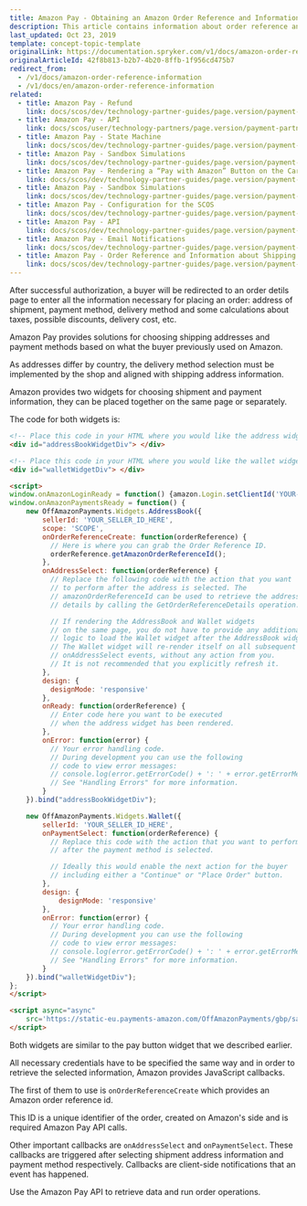 ```yaml
---
title: Amazon Pay - Obtaining an Amazon Order Reference and Information About Shipping Addresses
description: This article contains information about order reference and shipping address in Spryker Commerce OS.
last_updated: Oct 23, 2019
template: concept-topic-template
originalLink: https://documentation.spryker.com/v1/docs/amazon-order-reference-information
originalArticleId: 42f8b813-b2b7-4b20-8ffb-1f956cd475b7
redirect_from:
  - /v1/docs/amazon-order-reference-information
  - /v1/docs/en/amazon-order-reference-information
related:
  - title: Amazon Pay - Refund
    link: docs/scos/dev/technology-partner-guides/page.version/payment-partners/amazon-pay/legacy-demoshop-integration/amazon-pay-refund.html
  - title: Amazon Pay - API
    link: docs/scos/user/technology-partners/page.version/payment-partners/amazon-pay/scos-integration/amazon-pay-api.html
  - title: Amazon Pay - State Machine
    link: docs/scos/dev/technology-partner-guides/page.version/payment-partners/amazon-pay/scos-integration/amazon-pay-state-machine.html
  - title: Amazon Pay - Sandbox Simulations
    link: docs/scos/dev/technology-partner-guides/page.version/payment-partners/amazon-pay/legacy-demoshop-integration/amazon-pay-sandbox-simulations.html
  - title: Amazon Pay - Rendering a “Pay with Amazon” Button on the Cart Page
    link: docs/scos/dev/technology-partner-guides/page.version/payment-partners/amazon-pay/legacy-demoshop-integration/amazon-pay-rendering-a-pay-with-amazon-button-on-the-cart-page.html
  - title: Amazon Pay - Sandbox Simulations
    link: docs/scos/dev/technology-partner-guides/page.version/payment-partners/amazon-pay/scos-integration/amazon-pay-sandbox-simulations.html
  - title: Amazon Pay - Configuration for the SCOS
    link: docs/scos/dev/technology-partner-guides/page.version/payment-partners/amazon-pay/scos-integration/amazon-pay-configuration-for-the-scos.html
  - title: Amazon Pay - API
    link: docs/scos/dev/technology-partner-guides/page.version/payment-partners/amazon-pay/legacy-demoshop-integration/amazon-pay-api.html
  - title: Amazon Pay - Email Notifications
    link: docs/scos/dev/technology-partner-guides/page.version/payment-partners/amazon-pay/legacy-demoshop-integration/amazon-pay-email-notifications.html
  - title: Amazon Pay - Order Reference and Information about Shipping Addresses
    link: docs/scos/dev/technology-partner-guides/page.version/payment-partners/amazon-pay/legacy-demoshop-integration/amazon-pay-order-reference-and-information-about-shipping-addresses.html
---
```


After successful authorization, a buyer will be redirected to an order detils page to enter all the information necessary for placing an order: address of shipment, payment method, delivery method and some calculations about taxes, possible discounts, delivery cost, etc.

Amazon Pay provides solutions for choosing shipping addresses and payment methods based on what the buyer previously used on Amazon.

As addresses differ by country, the delivery method selection must be implemented by the shop and aligned with shipping address information.

Amazon provides two widgets for choosing shipment and payment information, they can be placed together on the same page or separately.

The code for both widgets is:
```html
<!-- Place this code in your HTML where you would like the address widget to appear. -->
<div id="addressBookWidgetDiv"> </div>

<!-- Place this code in your HTML where you would like the wallet widget to appear. -->
<div id="walletWidgetDiv"> </div>

<script>
window.onAmazonLoginReady = function() {amazon.Login.setClientId('YOUR-CLIENT-ID'); };
window.onAmazonPaymentsReady = function() {
	new OffAmazonPayments.Widgets.AddressBook({
		sellerId: 'YOUR_SELLER_ID_HERE',
		scope: 'SCOPE',
		onOrderReferenceCreate: function(orderReference) {
		  // Here is where you can grab the Order Reference ID.
		  orderReference.getAmazonOrderReferenceId();
		},
		onAddressSelect: function(orderReference) {
		  // Replace the following code with the action that you want
		  // to perform after the address is selected. The
		  // amazonOrderReferenceId can be used to retrieve the address
		  // details by calling the GetOrderReferenceDetails operation.

		  // If rendering the AddressBook and Wallet widgets
		  // on the same page, you do not have to provide any additional
		  // logic to load the Wallet widget after the AddressBook widget.
		  // The Wallet widget will re-render itself on all subsequent
		  // onAddressSelect events, without any action from you.
		  // It is not recommended that you explicitly refresh it.
		},
		design: {
		  designMode: 'responsive'
		},
		onReady: function(orderReference) {
		  // Enter code here you want to be executed
		  // when the address widget has been rendered.
		},
		onError: function(error) {
		  // Your error handling code.
		  // During development you can use the following
		  // code to view error messages:
		  // console.log(error.getErrorCode() + ': ' + error.getErrorMessage());
		  // See "Handling Errors" for more information.
		}
	}).bind("addressBookWidgetDiv");

	new OffAmazonPayments.Widgets.Wallet({
		sellerId: 'YOUR_SELLER_ID_HERE',
		onPaymentSelect: function(orderReference) {
		  // Replace this code with the action that you want to perform
		  // after the payment method is selected.

		  // Ideally this would enable the next action for the buyer
		  // including either a "Continue" or "Place Order" button.
		},
		design: {
			designMode: 'responsive'
		},
		onError: function(error) {
		  // Your error handling code.
		  // During development you can use the following
		  // code to view error messages:
		  // console.log(error.getErrorCode() + ': ' + error.getErrorMessage());
		  // See "Handling Errors" for more information.
		}
	}).bind("walletWidgetDiv");
};
</script>

<script async="async"
	src='https://static-eu.payments-amazon.com/OffAmazonPayments/gbp/sandbox/lpa/js/Widgets.js'>
</script>
```
Both widgets are similar to the pay button widget that we described earlier.

All necessary credentials have to be specified the same way and in order to retrieve the selected information, Amazon provides JavaScript callbacks.

The first of them to use is `onOrderReferenceCreate` which provides an Amazon order reference id.

This ID is a unique identifier of the order, created on Amazon's side and is required Amazon Pay API calls.

Other important callbacks are `onAddressSelect` and `onPaymentSelect`. These callbacks are triggered after selecting shipment address information and payment method respectively. Callbacks are client-side notifications that an event has happened.

Use the Amazon Pay API to retrieve data and run order operations.
